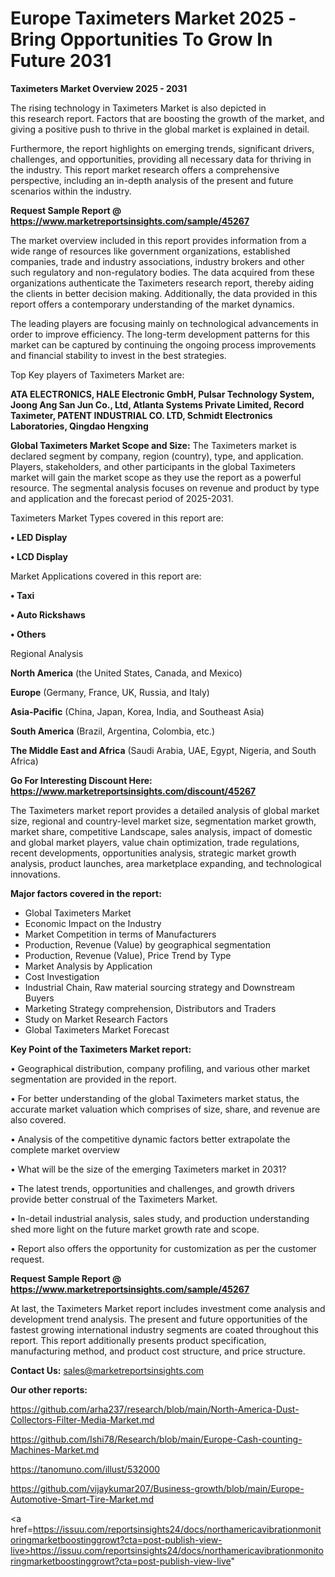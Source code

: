 # Europe Taximeters Market 2025 -Bring Opportunities To Grow In Future 2031

<Strong> Taximeters Market Overview 2025 - 2031</strong>

The rising technology in Taximeters Market is also depicted in this research report. Factors that are boosting the growth of the market, and giving a positive push to thrive in the global market is explained in detail.

Furthermore, the report highlights on emerging trends, significant drivers, challenges, and opportunities, providing all necessary data for thriving in the industry. This report market research offers a comprehensive perspective, including an in-depth analysis of the present and future scenarios within the industry.

<strong>Request Sample Report @ <a href=https://www.marketreportsinsights.com/sample/45267>https://www.marketreportsinsights.com/sample/45267</a></strong>

The market overview included in this report provides information from a wide range of resources like government organizations, established companies, trade and industry associations, industry brokers and other such regulatory and non-regulatory bodies. The data acquired from these organizations authenticate the Taximeters research report, thereby aiding the clients in better decision making. Additionally, the data provided in this report offers a contemporary understanding of the market dynamics.

The leading players are focusing mainly on technological advancements in order to improve efficiency. The long-term development patterns for this market can be captured by continuing the ongoing process improvements and financial stability to invest in the best strategies.

Top Key players of Taximeters Market are:

<strong>ATA ELECTRONICS, HALE Electronic GmbH, Pulsar Technology System, Joong Ang San Jun Co., Ltd, Atlanta Systems Private Limited, Record Taximeter, PATENT INDUSTRIAL CO. LTD, Schmidt Electronics Laboratories, Qingdao Hengxing</strong>

<strong><b>Global Taximeters Market Scope and Size:</b></strong>
The Taximeters market is declared segment by company, region (country), type, and application. Players, stakeholders, and other participants in the global Taximeters market will gain the market scope as they use the report as a powerful resource. The segmental analysis focuses on revenue and product by type and application and the forecast period of 2025-2031.

Taximeters Market Types covered in this report are:

<strong>•  LED Display

•  LCD Display</strong>

Market Applications covered in this report are:

<strong>•  Taxi

•  Auto Rickshaws

•  Others</strong> 

Regional Analysis

<strong>North America</strong> (the United States, Canada, and Mexico)

<strong>Europe</strong> (Germany, France, UK, Russia, and Italy)

<strong>Asia-Pacific</strong> (China, Japan, Korea, India, and Southeast Asia)

<strong>South America</strong> (Brazil, Argentina, Colombia, etc.)

<strong>The Middle East and Africa</strong> (Saudi Arabia, UAE, Egypt, Nigeria, and South Africa)

<strong>Go For Interesting Discount Here: <a href=https://www.marketreportsinsights.com/discount/45267>https://www.marketreportsinsights.com/discount/45267</a></strong>

The Taximeters market report provides a detailed analysis of global market size, regional and country-level market size, segmentation market growth, market share, competitive Landscape, sales analysis, impact of domestic and global market players, value chain optimization, trade regulations, recent developments, opportunities analysis, strategic market growth analysis, product launches, area marketplace expanding, and technological innovations.

<strong><b>Major factors covered in the report:</b></strong>
<ul>
  <li>Global Taximeters Market </li>
  <li>Economic Impact on the Industry</li>
  <li>Market Competition in terms of Manufacturers</li>
  <li>Production, Revenue (Value) by geographical segmentation</li>
  <li>Production, Revenue (Value), Price Trend by Type</li>
  <li>Market Analysis by Application</li>
  <li>Cost Investigation</li>
  <li>Industrial Chain, Raw material sourcing strategy and Downstream Buyers</li>
  <li>Marketing Strategy comprehension, Distributors and Traders</li>
  <li>Study on Market Research Factors</li>
  <li>Global Taximeters Market Forecast</li>
</ul>

<strong><b>Key Point of the Taximeters Market report:</b></strong>

• Geographical distribution, company profiling, and various other market segmentation are provided in the report.

• For better understanding of the global Taximeters market status, the accurate market valuation which comprises of size, share, and revenue are also covered.

• Analysis of the competitive dynamic factors better extrapolate the complete market overview

• What will be the size of the emerging Taximeters market in 2031?

• The latest trends, opportunities and challenges, and growth drivers provide better construal of the Taximeters Market.

• In-detail industrial analysis, sales study, and production understanding shed more light on the future market growth rate and scope.

• Report also offers the opportunity for customization as per the customer request.

<strong>Request Sample Report @ <a href=https://www.marketreportsinsights.com/sample/45267>https://www.marketreportsinsights.com/sample/45267</a></strong>

At last, the Taximeters Market report includes investment come analysis and development trend analysis. The present and future opportunities of the fastest growing international industry segments are coated throughout this report. This report additionally presents product specification, manufacturing method, and product cost structure, and price structure.

<strong>Contact Us:</strong>
sales@marketreportsinsights.com

<strong>Our other reports:</strong>

<a href=https://github.com/arha237/research/blob/main/North-America-Dust-Collectors-Filter-Media-Market.md>https://github.com/arha237/research/blob/main/North-America-Dust-Collectors-Filter-Media-Market.md</a>

<a href=https://github.com/Ishi78/Research/blob/main/Europe-Cash-counting-Machines-Market.md>https://github.com/Ishi78/Research/blob/main/Europe-Cash-counting-Machines-Market.md</a>

<a href=https://tanomuno.com/illust/532000>https://tanomuno.com/illust/532000</a>

<a href=https://github.com/vijaykumar207/Business-growth/blob/main/Europe-Automotive-Smart-Tire-Market.md>https://github.com/vijaykumar207/Business-growth/blob/main/Europe-Automotive-Smart-Tire-Market.md</a>

<a href=https://issuu.com/reportsinsights24/docs/northamericavibrationmonitoringmarketboostinggrowt?cta=post-publish-view-live>https://issuu.com/reportsinsights24/docs/northamericavibrationmonitoringmarketboostinggrowt?cta=post-publish-view-live</a>"
